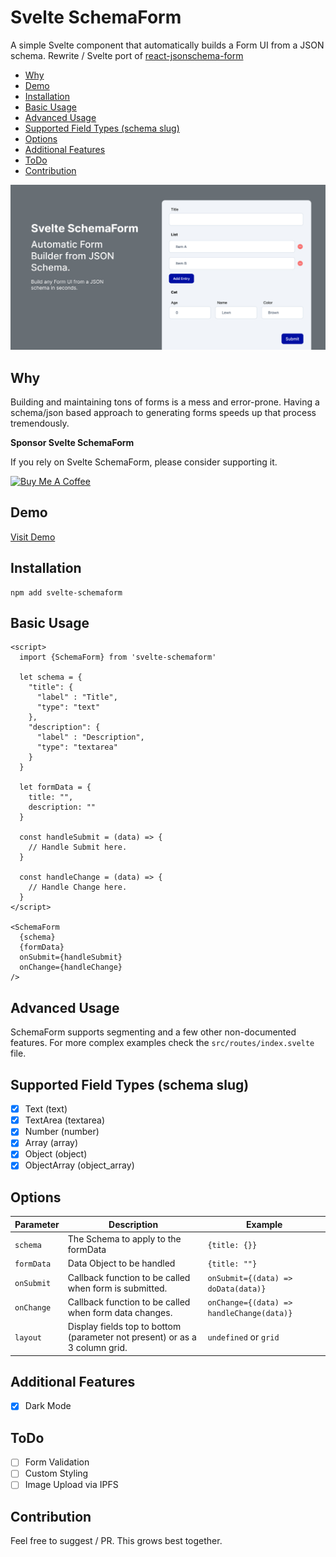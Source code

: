 # Svelte SchemaForm
A simple Svelte component that automatically builds a Form UI from a JSON schema.
Rewrite / Svelte port of [react-jsonschema-form](https://github.com/rjsf-team/react-jsonschema-form)

<!-- START doctoc generated TOC please keep comment here to allow auto update -->
<!-- DON'T EDIT THIS SECTION, INSTEAD RE-RUN doctoc TO UPDATE -->

- [Why](#why)
- [Demo](#demo)
- [Installation](#installation)
- [Basic Usage](#basic-usage)
- [Advanced Usage](#advanced-usage)
- [Supported Field Types (schema slug)](#supported-field-types-schema-slug)
- [Options](#options)
- [Additional Features](#additional-features)
- [ToDo](#todo)
- [Contribution](#contribution)

<!-- END doctoc generated TOC please keep comment here to allow auto update -->

![Preview of Svelte SchemaForm](https://raw.githubusercontent.com/xpluscal/svelte-schemaform/gh-pages/images/preview.jpg)

## Why
Building and maintaining tons of forms is a mess and error-prone. Having a schema/json based approach to generating forms speeds up that process tremendously.

**Sponsor Svelte SchemaForm**

If you rely on Svelte SchemaForm, please consider supporting it.

<a href="https://www.buymeacoffee.com/xpluscal" target="_blank"><img src="https://cdn.buymeacoffee.com/buttons/v2/default-yellow.png" alt="Buy Me A Coffee" style="height: 60px !important;width: 217px !important;" ></a>


## Demo
[Visit Demo](https://xpluscal.github.io/svelte-schemaform/)

## Installation

```
npm add svelte-schemaform
```

## Basic Usage

```svelte
<script>
  import {SchemaForm} from 'svelte-schemaform'

  let schema = {
    "title": {
      "label" : "Title",
      "type": "text"
    },
    "description": {
      "label" : "Description",
      "type": "textarea"
    }
  }

  let formData = {
    title: "",
    description: ""
  }

  const handleSubmit = (data) => {
    // Handle Submit here.
  }

  const handleChange = (data) => {
    // Handle Change here.
  }
</script>

<SchemaForm
  {schema}
  {formData}
  onSubmit={handleSubmit}
  onChange={handleChange}
/>
```

## Advanced Usage
SchemaForm supports segmenting and a few other non-documented features.
For more complex examples check the `src/routes/index.svelte` file.

## Supported Field Types (schema slug)

- [x] Text (text)
- [x] TextArea (textarea)
- [x] Number (number)
- [x] Array (array)
- [x] Object (object)
- [x] ObjectArray (object_array)

## Options

| Parameter  | Description | Example |
| ------------- | ------------- | -------------- |
| `schema`  | The Schema to apply to the formData  | `{title: {}}`
| `formData`  | Data Object to be handled  | `{title: ""}`
| `onSubmit`  | Callback function to be called when form is submitted.  | `onSubmit={(data) => doData(data)}`
| `onChange`  | Callback function to be called when form data changes.  | `onChange={(data) => handleChange(data)}`
| `layout`  | Display fields top to bottom (parameter not present) or as a 3 column grid.  | `undefined` or `grid`


## Additional Features

- [x] Dark Mode

## ToDo

- [ ] Form Validation
- [ ] Custom Styling
- [ ] Image Upload via IPFS

## Contribution
Feel free to suggest / PR. This grows best together.
